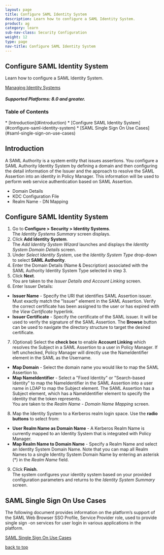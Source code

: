 ```yaml
---
layout: page
title: Configure SAML Identity System
description: Learn how to configure a SAML Identity System.
product: ag
category: learn
sub-nav-class: Security Configuration
weight:	12
type: page
nav-title: Configure SAML Identity System
---
```


## Configure SAML Identity System

Learn how to configure a SAML Identity System.

<a href="../managing_identity_systems.html" class="button secondary">Managing Identity Systems</a> 

<h5 class="stamp">Supported Platforms: 8.0 and greater.</h5>

### Table of Contents
<div id="toc-marker"></div>
* [Introduction](#introduction)
* [Configure SAML Identity System](#configure-saml-identity-system)
* [SAML Single Sign On Use Cases](#saml-single-sign-on-use-cases)

## Introduction

A SAML Authority is a system entity that issues assertions. You configure a SAML Authority Identity System by defining a domain and then configuring the detail information of the Issuer and the approach to resolve the SAML Assertion into an identity in Policy Manager. This information will be used to perform web service authentication based on SAML Assertion.  

* Domain Details
* KDC Configuration File
* Realm Name - DN Mapping

## Configure SAML Identity System

1. Go to **Configure > Security > Identity Systems**.  
The *Identity Systems Summary* screen displays. 
2. Click **Add Identity System**.  
The *Add Identity System Wizard* launches and displays the *Identity System Domain Details* screen.
3. Under *Select Identity System*, use the *Identity System Type* drop-down to select **SAML Authority**. 
4. Enter the Domain Details (Name & Description) associated with the SAML Authority Identity System Type selected in step 3.  
5. Click **Next**.  
You are taken to the *Issuer Details and Account Linking* screen.
6. Enter Issuer Details:
  * **Issuer Name** - Specify the URI that identifies SAML Assertion issuer. Must exactly match the "Issuer" element in the SAML Assertion.  Verify the correct certificate has been assigned to the user or has expired with the *View Certificate* hyperlink.
  * **Issuer Certificate** - Specify the certificate of the SAML issuer. It will be used to verify the signature of the SAML Assertion. The **Browse** button can be used to navigate the directory structure to target the desired certificate.
7. (Optional) Select the **check box** to enable **Account Linking** which resolves the Subject in a SAML Assertion to a user in Policy Manager. If left unchecked, Policy Manager will directly use the NameIdentifier element in the SAML as the Username.  
  * **Map Domain** - Select the domain name you would like to map the SAML Assertion to.
  * **Map NameIdentifier** - Select a "Fixed Identity" or "Search-based Identity" to map the NameIdentifier in the SAML Assertion into a user name in LDAP to map the Subject element. The SAML Assertion has a Subject element, which has a NameIdentifier element to specify the identity that the token represents.  
You are taken to the *Realm Name - Domain Name Mapping* screen.
8. Map the Identity System to a Kerberos realm login space.  Use the **radio buttons** to select from:  
  * **User Realm Name as Domain Name** - A Kerberos Realm Name is currently mapped to an Identity System that is integrated with Policy Manager.
  * **Map Realm Name to Domain Name** - Specify a Realm Name and select an Identity System Domain Name. Note that you can map all Realm Names to a single Identity System Domain Name by entering an asterisk (*) in the *Realm Name* field.
9. Click **Finish**.    
The system configures your identity system based on your provided configuration parameters and returns to the *Identity System Summary* screen.

## SAML Single Sign On Use Cases

The following document provides information on the platform’s support of the SAML Web Browser SSO Profile, Service Provider role, used to provide single sign -on services for user login in various applications in the platform.

<a href="http://docs.akana.com/cm/assets/CM_WP_SAML.pdf" class="button secondary">SAML Single Sign On Use Cases</a> 
<br>

<a href="#top">back to top</a> 
